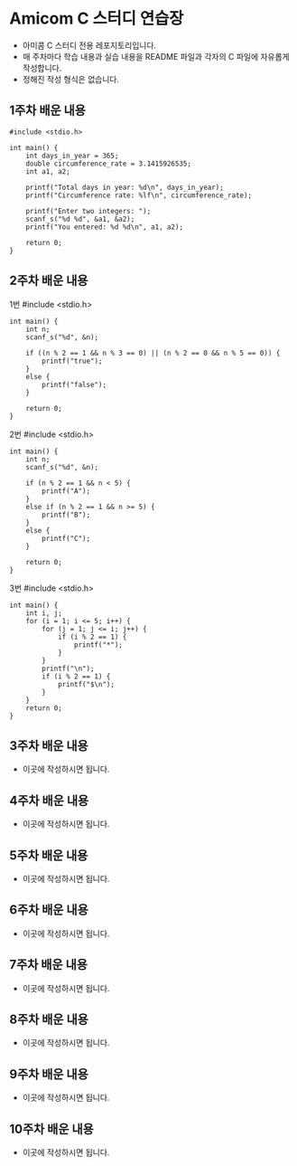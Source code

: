 # Amicom C 스터디 연습장

- 아미콤 C 스터디 전용 레포지토리입니다.
- 매 주차마다 학습 내용과 실습 내용을 README 파일과 각자의 C 파일에 자유롭게 작성합니다.
- 정해진 작성 형식은 없습니다.

## 1주차 배운 내용
    #include <stdio.h>

    int main() {
        int days_in_year = 365;
        double circumference_rate = 3.1415926535;
        int a1, a2;

        printf("Total days in year: %d\n", days_in_year);
        printf("Circumference rate: %lf\n", circumference_rate);

        printf("Enter two integers: ");
        scanf_s("%d %d", &a1, &a2);
        printf("You entered: %d %d\n", a1, a2);

        return 0;
    }

## 2주차 배운 내용

1번
    #include <stdio.h>

    int main() {
        int n;
        scanf_s("%d", &n);

        if ((n % 2 == 1 && n % 3 == 0) || (n % 2 == 0 && n % 5 == 0)) {
            printf("true");
        }
        else {
            printf("false");
        }

        return 0;
    }
2번
    #include <stdio.h>

    int main() {
        int n;
        scanf_s("%d", &n);

        if (n % 2 == 1 && n < 5) {
            printf("A");
        }
        else if (n % 2 == 1 && n >= 5) {
            printf("B");
        }
        else {
            printf("C");
        }

        return 0;
    }
3번
    #include <stdio.h>

    int main() {
        int i, j;
        for (i = 1; i <= 5; i++) {
            for (j = 1; j <= i; j++) {
                if (i % 2 == 1) {
                    printf("*");
                }
            }
            printf("\n");
            if (i % 2 == 1) {
                printf("$\n");
            }
        }
        return 0;
    }

## 3주차 배운 내용
- 이곳에 작성하시면 됩니다.

## 4주차 배운 내용
- 이곳에 작성하시면 됩니다.

## 5주차 배운 내용
- 이곳에 작성하시면 됩니다.

## 6주차 배운 내용
- 이곳에 작성하시면 됩니다.

## 7주차 배운 내용
- 이곳에 작성하시면 됩니다.

## 8주차 배운 내용
- 이곳에 작성하시면 됩니다.

## 9주차 배운 내용
- 이곳에 작성하시면 됩니다.

## 10주차 배운 내용
- 이곳에 작성하시면 됩니다.
